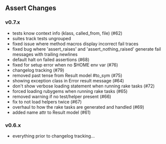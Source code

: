 ## Assert Changes

### v0.7.x
* tests know context info (klass, called_from, file) (#62)
* suites track tests ungrouped
* fixed issue where method macros display incorrect fail traces
* fixed bug where 'assert_raises' and 'assert_nothing_raised' generate fail messages with trailing newlines
* default halt on failed assertions (#68)
* fixed for setup error when no $HOME env var (#76)
* changelog tracking (#79)
* removed past tense from Result model #to_sym (#75)
* showing exception class in Error result message (#64)
* don't show verbose loading statement when running rake tasks (#72)
* forced loading rubygems when running rake tasks (#65)
* removed warning if no test/helper present (#66)
* fix to not load helpers twice (#67)
* overhaul to how the rake tasks are generated and handled (#69)
* added name attr to Result model (#61)

### v0.6.x
* everything prior to changelog tracking...
